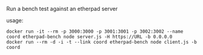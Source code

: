 Run a bench test against an etherpad server

usage:

    docker run -it --rm -p 3000:3000 -p 3001:3001 -p 3002:3002 --name coord etherpad-bench node server.js -H https://URL -b 0.0.0.0
    docker run --rm -d -i -t --link coord etherpad-bench node client.js -b coord
